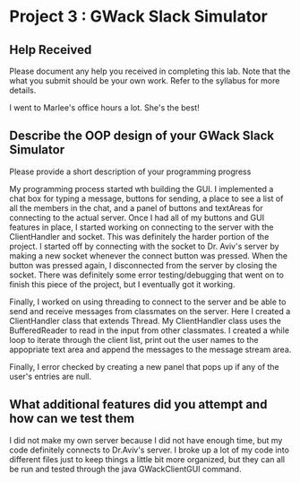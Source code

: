 # Project 3 : GWack Slack Simulator

## Help Received

Please document any help you received in completing this lab. Note that the what you submit should be your own work. Refer to the syllabus for more details. 

I went to Marlee's office hours a lot. She's the best!

## Describe the OOP design of your GWack Slack Simulator

Please provide a short description of your programming progress

My programming process started wth building the GUI. I implemented a chat box for typing a message, buttons for sending, a place to see a list of all the members in the chat, and a panel of buttons and textAreas for connecting to the actual server. Once I had all of my buttons and GUI features in place, I started working on connecting to the server with the ClientHandler and socket. This was definitely the harder portion of the project. I started off by connecting with the socket to Dr. Aviv's server by making a new socket whenever the connect button was pressed. When the button was pressed again, I disconnected from the server by closing the socket. There was definitely some error testing/debugging that went on to finish this piece of the project, but I eventually got it working. 

Finally, I worked on using threading to connect to the server and be able to send and receive messages from classmates on the server. Here I created a ClientHandler class that extends Thread. My ClientHandler class uses the BufferedReader to read in the input from other classmates. I created a while loop to iterate through the client list, print out the user names to the appopriate text area and append the messages to the message stream area. 

Finally, I error checked by creating a new panel that pops up if any of the user's entries are null. 
## What additional features did you attempt and how can we test them

I did not make my own server because I did not have enough time, but my code definitely connects to Dr.Aviv's server. I broke up a lot of my code into different files just to keep things a little bit more organized, but they can all be run and tested through the java GWackClientGUI command. 


